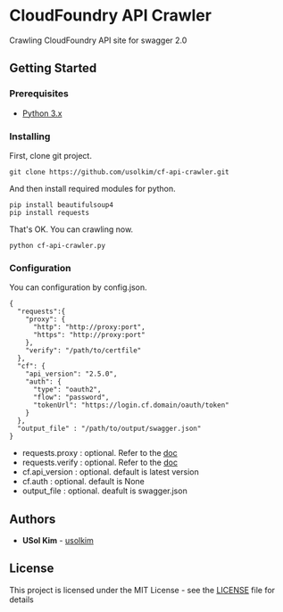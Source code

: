 # CloudFoundry API Crawler

Crawling CloudFoundry API site for swagger 2.0

## Getting Started

### Prerequisites

* [Python 3.x](https://www.python.org/downloads/)

### Installing

First, clone git project.

```
git clone https://github.com/usolkim/cf-api-crawler.git
```

And then install required modules for python.

```
pip install beautifulsoup4
pip install requests
```

That's OK. You can crawling now.

```
python cf-api-crawler.py
```

### Configuration

You can configuration by config.json.

```
{
  "requests":{
    "proxy": {
      "http": "http://proxy:port",
      "https": "http://proxy:port"
    },
    "verify": "/path/to/certfile"
  },
  "cf": {
    "api_version": "2.5.0",
    "auth": {
      "type": "oauth2",
      "flow": "password",
      "tokenUrl": "https://login.cf.domain/oauth/token"
    }
  },
  "output_file" : "/path/to/output/swagger.json"
}
```
* requests.proxy : optional. Refer to the [doc](http://docs.python-requests.org/en/master/user/advanced/#proxies)
* requests.verify : optional. Refer to the [doc](http://docs.python-requests.org/en/master/user/advanced/#ssl-cert-verification)
* cf.api_version : optional. default is latest version
* cf.auth : optional. default is None
* output_file : optional. deafult is swagger.json

## Authors

* **USol Kim** - [usolkim](https://github.com/usolkim)

## License

This project is licensed under the MIT License - see the [LICENSE](LICENSE) file for details
